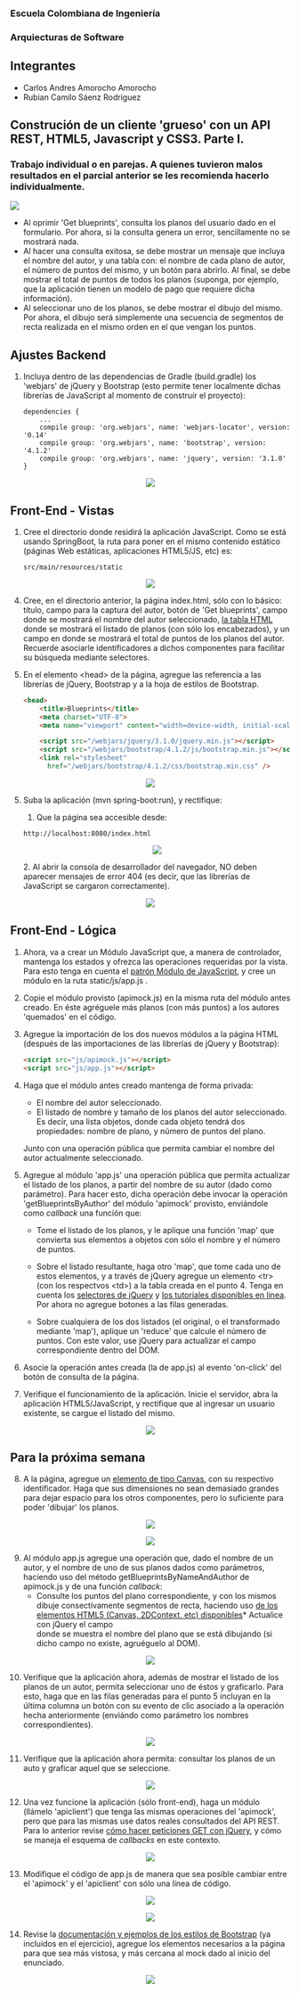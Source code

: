 
### Escuela Colombiana de Ingeniería
### Arquiecturas de Software

## Integrantes
* Carlos Andres Amorocho Amorocho
* Rubian Camilo Sáenz Rodriguez

## Construción de un cliente 'grueso' con un API REST, HTML5, Javascript y CSS3. Parte I.

### Trabajo individual o en parejas. A quienes tuvieron malos resultados en el parcial anterior se les recomienda hacerlo individualmente.

![](img/mock.png)

* Al oprimir 'Get blueprints', consulta los planos del usuario dado en el formulario. Por ahora, si la consulta genera un error, sencillamente no se mostrará nada.
* Al hacer una consulta exitosa, se debe mostrar un mensaje que incluya el nombre del autor, y una tabla con: el nombre de cada plano de autor, el número de puntos del mismo, y un botón para abrirlo. Al final, se debe mostrar el total de puntos de todos los planos (suponga, por ejemplo, que la aplicación tienen un modelo de pago que requiere dicha información).
* Al seleccionar uno de los planos, se debe mostrar el dibujo del mismo. Por ahora, el dibujo será simplemente una secuencia de segmentos de recta realizada en el mismo orden en el que vengan los puntos.


## Ajustes Backend

1. Incluya dentro de las dependencias de Gradle (build.gradle) los 'webjars' de jQuery y Bootstrap (esto permite tener localmente dichas librerías de JavaScript al momento de construír el proyecto):

    ```
    dependencies { 
		...
		compile group: 'org.webjars', name: 'webjars-locator', version: '0.14'
        compile group: 'org.webjars', name: 'bootstrap', version: '4.1.2'
        compile group: 'org.webjars', name: 'jquery', version: '3.1.0'
    }               
    ```
<p align="center"> 
  <img src="https://github.com/camilosaenz/ARSW-LABORATORIO6/blob/master/img/Puntos/Ajustes%20Backend%20-%20Punto1.PNG?raw=true">
</p>


## Front-End - Vistas

1. Cree el directorio donde residirá la aplicación JavaScript. Como se está usando SpringBoot, la ruta para poner en el mismo contenido estático (páginas Web estáticas, aplicaciones HTML5/JS, etc) es:  

    ```
    src/main/resources/static
    ```
    
<p align="center"> 
  <img src="https://github.com/camilosaenz/ARSW-LABORATORIO6/blob/master/img/Puntos/Front-End%20-%20Vistas%20-%20Punto%202.PNG?raw=true">
</p>


4. Cree, en el directorio anterior, la página index.html, sólo con lo básico: título, campo para la captura del autor, botón de 'Get blueprints', campo donde se mostrará el nombre del autor seleccionado, [la tabla HTML](https://www.w3schools.com/html/html_tables.asp) donde se mostrará el listado de planos (con sólo los encabezados), y un campo en donde se mostrará el total de puntos de los planos del autor. Recuerde asociarle identificadores a dichos componentes para facilitar su búsqueda mediante selectores.

5. En el elemento \<head\> de la página, agregue las referencia a las librerías de jQuery, Bootstrap y a la hoja de estilos de Bootstrap. 
    ```html
    <head>
        <title>Blueprints</title>
        <meta charset="UTF-8">
        <meta name="viewport" content="width=device-width, initial-scale=1.0">

        <script src="/webjars/jquery/3.1.0/jquery.min.js"></script>
        <script src="/webjars/bootstrap/4.1.2/js/bootstrap.min.js"></script>
        <link rel="stylesheet"
          href="/webjars/bootstrap/4.1.2/css/bootstrap.min.css" />
    ```
<p align="center"> 
  <img src="https://github.com/camilosaenz/ARSW-LABORATORIO6/blob/master/img/Puntos/Front-End%20-%20Vistas%20-%20Punto%203.PNG?raw=true">
</p>

5. Suba la aplicación (mvn spring-boot:run), y rectifique:
    1. Que la página sea accesible desde:
    ```
    http://localhost:8080/index.html
    ```
    
    <p align="center"> 
  	<img src="https://github.com/camilosaenz/ARSW-LABORATORIO6/blob/master/img/Puntos/Front-End%20-%20Vistas%20-%20Punto%204%20-%20I.PNG?raw=true">
    </p>
    2. Al abrir la consola de desarrollador del navegador, NO deben aparecer mensajes de error 404 (es decir, que las librerías de JavaScript se cargaron correctamente).

<p align="center"> 
  <img src="https://github.com/camilosaenz/ARSW-LABORATORIO6/blob/master/img/Puntos/Front-End%20-%20Vistas%20-%20Punto%204%20-%20II.PNG?raw=true">
</p>

## Front-End - Lógica

1. Ahora, va a crear un Módulo JavaScript que, a manera de controlador, mantenga los estados y ofrezca las operaciones requeridas por la vista. Para esto tenga en cuenta el [patrón Módulo de JavaScript](https://toddmotto.com/mastering-the-module-pattern/), y cree un módulo en la ruta static/js/app.js .

2. Copie el módulo provisto (apimock.js) en la misma ruta del módulo antes creado. En éste agréguele más planos (con más puntos) a los autores 'quemados' en el código.

3. Agregue la importación de los dos nuevos módulos a la página HTML (después de las importaciones de las librerías de jQuery y Bootstrap):
    ```html
    <script src="js/apimock.js"></script>
    <script src="js/app.js"></script>
    ```

3. Haga que el módulo antes creado mantenga de forma privada:
    * El nombre del autor seleccionado.
    * El listado de nombre y tamaño de los planos del autor seleccionado. Es decir, una lista objetos, donde cada objeto tendrá dos propiedades: nombre de plano, y número de puntos del plano.

    Junto con una operación pública que permita cambiar el nombre del autor actualmente seleccionado.


4. Agregue al módulo 'app.js' una operación pública que permita actualizar el listado de los planos, a partir del nombre de su autor (dado como parámetro). Para hacer esto, dicha operación debe invocar la operación 'getBlueprintsByAuthor' del módulo 'apimock' provisto, enviándole como _callback_ una función que:

    * Tome el listado de los planos, y le aplique una función 'map' que convierta sus elementos a objetos con sólo el nombre y el número de puntos.

    * Sobre el listado resultante, haga otro 'map', que tome cada uno de estos elementos, y a través de jQuery agregue un elemento \<tr\> (con los respectvos \<td\>) a la tabla creada en el punto 4. Tenga en cuenta los [selectores de jQuery](https://www.w3schools.com/JQuery/jquery_ref_selectors.asp) y [los tutoriales disponibles en línea](https://www.tutorialrepublic.com/codelab.php?topic=faq&file=jquery-append-and-remove-table-row-dynamically). Por ahora no agregue botones a las filas generadas.

    * Sobre cualquiera de los dos listados (el original, o el transformado mediante 'map'), aplique un 'reduce' que calcule el número de puntos. Con este valor, use jQuery para actualizar el campo correspondiente dentro del DOM.

5. Asocie la operación antes creada (la de app.js) al evento 'on-click' del botón de consulta de la página.

6. Verifique el funcionamiento de la aplicación. Inicie el servidor, abra la aplicación HTML5/JavaScript, y rectifique que al ingresar un usuario existente, se cargue el listado del mismo.

<p align="center"> 
  <img src="https://github.com/camilosaenz/ARSW-LABORATORIO6/blob/master/img/Puntos/Front-End%20-%20L%C3%B3gica%20-%20Punto%207.PNG?raw=true">
</p>

## Para la próxima semana

8. A la página, agregue un [elemento de tipo Canvas](https://www.w3schools.com/html/html5_canvas.asp), con su respectivo identificador. Haga que sus dimensiones no sean demasiado grandes para dejar espacio para los otros componentes, pero lo suficiente para poder 'dibujar' los planos.

<p align="center"> 
  <img src="https://github.com/camilosaenz/ARSW-LABORATORIO6/blob/master/img/Puntos/Front-End%20-%20L%C3%B3gica%20-%20Punto%208.PNG?raw=true">
</p>

<p align="center"> 
  <img src="https://github.com/camilosaenz/ARSW-LABORATORIO6/blob/master/img/Puntos/Front-End%20-%20L%C3%B3gica%20-%20Punto%208%20-%20caja.PNG?raw=true">
</p>

9. Al módulo app.js agregue una operación que, dado el nombre de un autor, y el nombre de uno de sus planos dados como parámetros, haciendo uso del método getBlueprintsByNameAndAuthor de apimock.js y de una función _callback_:
    * Consulte los puntos del plano correspondiente, y con los mismos dibuje consectivamente segmentos de recta, haciendo uso [de los elementos HTML5 (Canvas, 2DContext, etc) disponibles](https://www.w3schools.com/html/tryit.asp?filename=tryhtml5_canvas_tut_path)* Actualice con jQuery el campo <div> donde se muestra el nombre del plano que se está dibujando (si dicho campo no existe, agruéguelo al DOM).

<p align="center"> 
  <img src="https://github.com/camilosaenz/ARSW-LABORATORIO6/blob/master/img/Puntos/Front-End%20-%20L%C3%B3gica%20-%20Punto%209.PNG?raw=true">
</p>

10. Verifique que la aplicación ahora, además de mostrar el listado de los planos de un autor, permita seleccionar uno de éstos y graficarlo. Para esto, haga que en las filas generadas para el punto 5 incluyan en la última columna un botón con su evento de clic asociado a la operación hecha anteriormente (enviándo como parámetro los nombres correspondientes).

<p align="center"> 
  <img src="https://github.com/camilosaenz/ARSW-LABORATORIO6/blob/master/img/Puntos/Front-End%20-%20L%C3%B3gica%20-%20Punto%2010.PNG?raw=true">
</p>

11. Verifique que la aplicación ahora permita: consultar los planos de un auto y graficar aquel que se seleccione.

<p align="center"> 
  <img src="https://github.com/camilosaenz/ARSW-LABORATORIO6/blob/master/img/Puntos/Front-End%20-%20L%C3%B3gica%20-%20Punto%2011.PNG?raw=true">
</p>

12. Una vez funcione la aplicación (sólo front-end), haga un módulo (llámelo 'apiclient') que tenga las mismas operaciones del 'apimock', pero que para las mismas use datos reales consultados del API REST. Para lo anterior revise [cómo hacer peticiones GET con jQuery](https://api.jquery.com/jquery.get/), y cómo se maneja el esquema de _callbacks_ en este contexto.

<p align="center"> 
  <img src="https://github.com/camilosaenz/ARSW-LABORATORIO6/blob/master/img/Puntos/Front-End%20-%20L%C3%B3gica%20-%20Punto%2012.PNG?raw=true">
</p>

13. Modifique el código de app.js de manera que sea posible cambiar entre el 'apimock' y el 'apiclient' con sólo una línea de código.

<p align="center"> 
  <img src="https://github.com/camilosaenz/ARSW-LABORATORIO6/blob/master/img/Puntos/Front-End%20-%20L%C3%B3gica%20-%20Punto%2013.PNG?raw=true">
</p>

<p align="center"> 
  <img src="https://github.com/camilosaenz/ARSW-LABORATORIO6/blob/master/img/Puntos/Front-End%20-%20L%C3%B3gica%20-%20Punto%2013%20-%20Test.PNG?raw=true">
</p>

14. Revise la [documentación y ejemplos de los estilos de Bootstrap](https://v4-alpha.getbootstrap.com/examples/) (ya incluidos en el ejercicio), agregue los elementos necesarios a la página para que sea más vistosa, y más cercana al mock dado al inicio del enunciado.

<p align="center"> 
  <img src="https://github.com/camilosaenz/ARSW-LABORATORIO6/blob/master/img/Puntos/Front-End%20-%20L%C3%B3gica%20-%20Punto%2014.PNG?raw=true">
</p>

